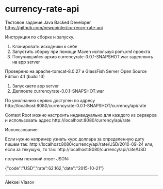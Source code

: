 # currency-rate-api

Тестовое задание Java Backed Developer
https://github.com/newpointer/currency-rate-api

Инструкция по сборке и запуску.

1. Клонировать исходники к себе
2. Запустить сборку при помощи Maven используя pom.xml проекта
3. Получившийся архив currencyrate-0.0.1-SNAPSHOT.war задеплоить на app server

Проверено на apache-tomcat-8.0.27 и GlassFish Server Open Source Edition 4.1 (build 13)

1. Запускаете app server
2. Деплоете currencyrate-0.0.1-SNAPSHOT.war

По умолчанию сервис доступен по адресу
http://localhost:8080/currencyrate-0.0.1-SNAPSHOT/currency/api/rate

Context Root можно настроить индивидуально для каждого из серверов и использовать адрес
http://localhost:8080/currency/api/rate

Использование.

Если нужно например узнать курс доллара за определенную дату пишем так:
http://localhost:8080/currency/api/rate/USD/2010-09-24
или, если за текущую, то так:
http://localhost:8080/currency/api/rate/USD

получим похожий ответ JSON:

{"code":"USD","rate":62.162,"date":"2015-10-21"}

---------------
Aleksei Vlasov


